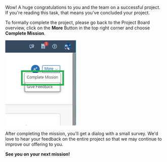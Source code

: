 Wow! A huge congratulations to you and the team on a successful project. If you're reading this task, that means you've concluded your project.


To formally complete the project, please go back to the Project Board overview, click on the **More** Button in the top right corner and choose **Complete Mission**.

![](images/complete_mission.png)


After completing the mission, you'll get a dialog with a small survey. We'd love to hear your feedback on the entire project so that we may continue to improve our offering to you.

 

**See you on your next mission!**


